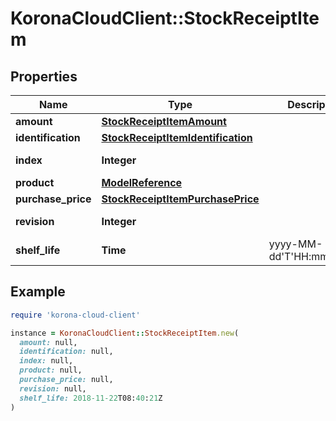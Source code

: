 # KoronaCloudClient::StockReceiptItem

## Properties

| Name | Type | Description | Notes |
| ---- | ---- | ----------- | ----- |
| **amount** | [**StockReceiptItemAmount**](StockReceiptItemAmount.md) |  | [optional] |
| **identification** | [**StockReceiptItemIdentification**](StockReceiptItemIdentification.md) |  | [optional] |
| **index** | **Integer** |  | [optional][readonly] |
| **product** | [**ModelReference**](ModelReference.md) |  | [optional] |
| **purchase_price** | [**StockReceiptItemPurchasePrice**](StockReceiptItemPurchasePrice.md) |  | [optional] |
| **revision** | **Integer** |  | [optional][readonly] |
| **shelf_life** | **Time** | yyyy-MM-dd&#39;T&#39;HH:mm:ssXXX | [optional] |

## Example

```ruby
require 'korona-cloud-client'

instance = KoronaCloudClient::StockReceiptItem.new(
  amount: null,
  identification: null,
  index: null,
  product: null,
  purchase_price: null,
  revision: null,
  shelf_life: 2018-11-22T08:40:21Z
)
```

